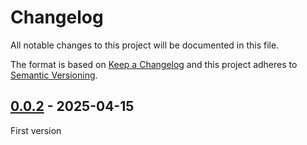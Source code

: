 # Changelog
All notable changes to this project will be documented in this file.

The format is based on [Keep a Changelog](https://keepachangelog.com/)
and this project adheres to [Semantic Versioning](https://semver.org/).

## [0.0.2] - 2025-04-15
First version

[0.0.2]: https://github.com/jhotadhari/react-native-hardwarekey-event/releases/tag/v0.0.2
